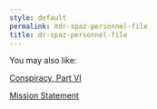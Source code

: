 ```yaml
---
style: default
permalink: Xdr-spaz-personnel-file
title: dr-spaz-personnel-file
---
```

You may also like:

[Conspiracy, Part VI](http://scp-wiki.net/conspiracy-part-vi)

[Mission Statement](http://scp-wiki.net/mission-statement)
